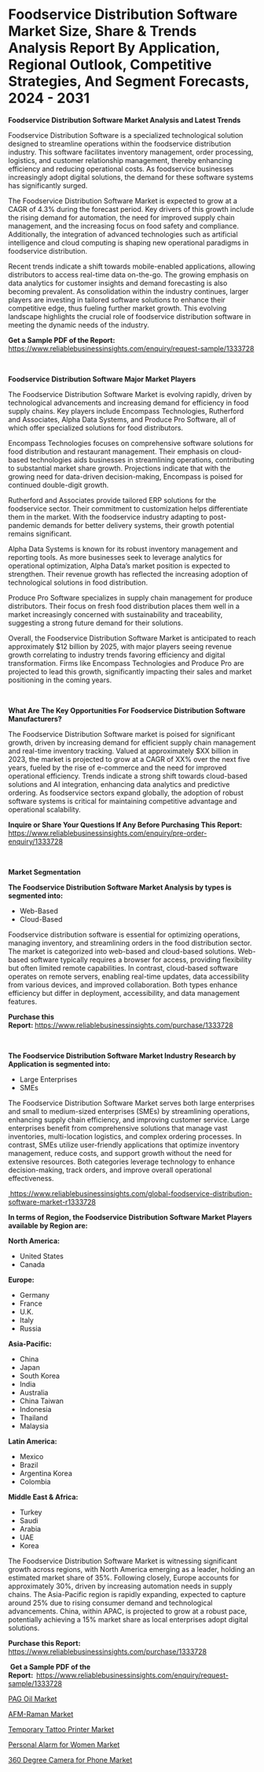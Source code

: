 <p><h1>Foodservice Distribution Software Market Size, Share & Trends Analysis Report By Application, Regional Outlook, Competitive Strategies, And Segment Forecasts, 2024 - 2031</h1></p><p><strong>Foodservice Distribution Software Market Analysis and Latest Trends</strong></p>
<p><p>Foodservice Distribution Software is a specialized technological solution designed to streamline operations within the foodservice distribution industry. This software facilitates inventory management, order processing, logistics, and customer relationship management, thereby enhancing efficiency and reducing operational costs. As foodservice businesses increasingly adopt digital solutions, the demand for these software systems has significantly surged.</p><p>The Foodservice Distribution Software Market is expected to grow at a CAGR of 4.3% during the forecast period. Key drivers of this growth include the rising demand for automation, the need for improved supply chain management, and the increasing focus on food safety and compliance. Additionally, the integration of advanced technologies such as artificial intelligence and cloud computing is shaping new operational paradigms in foodservice distribution. </p><p>Recent trends indicate a shift towards mobile-enabled applications, allowing distributors to access real-time data on-the-go. The growing emphasis on data analytics for customer insights and demand forecasting is also becoming prevalent. As consolidation within the industry continues, larger players are investing in tailored software solutions to enhance their competitive edge, thus fueling further market growth. This evolving landscape highlights the crucial role of foodservice distribution software in meeting the dynamic needs of the industry.</p></p>
<p><strong>Get a Sample PDF of the Report:&nbsp;</strong> <a href="https://www.reliablebusinessinsights.com/enquiry/request-sample/1333728?utm_campaign=41&utm_medium=2&utm_source=Github&utm_content=ia&utm_term=12122024&utm_id=foodservice-distribution-software">https://www.reliablebusinessinsights.com/enquiry/request-sample/1333728</a></p>
<p>&nbsp;</p>
<p><strong>Foodservice Distribution Software Major Market Players</strong></p>
<p><p>The Foodservice Distribution Software Market is evolving rapidly, driven by technological advancements and increasing demand for efficiency in food supply chains. Key players include Encompass Technologies, Rutherford and Associates, Alpha Data Systems, and Produce Pro Software, all of which offer specialized solutions for food distributors.</p><p>Encompass Technologies focuses on comprehensive software solutions for food distribution and restaurant management. Their emphasis on cloud-based technologies aids businesses in streamlining operations, contributing to substantial market share growth. Projections indicate that with the growing need for data-driven decision-making, Encompass is poised for continued double-digit growth.</p><p>Rutherford and Associates provide tailored ERP solutions for the foodservice sector. Their commitment to customization helps differentiate them in the market. With the foodservice industry adapting to post-pandemic demands for better delivery systems, their growth potential remains significant.</p><p>Alpha Data Systems is known for its robust inventory management and reporting tools. As more businesses seek to leverage analytics for operational optimization, Alpha Data’s market position is expected to strengthen. Their revenue growth has reflected the increasing adoption of technological solutions in food distribution.</p><p>Produce Pro Software specializes in supply chain management for produce distributors. Their focus on fresh food distribution places them well in a market increasingly concerned with sustainability and traceability, suggesting a strong future demand for their solutions.</p><p>Overall, the Foodservice Distribution Software Market is anticipated to reach approximately $12 billion by 2025, with major players seeing revenue growth correlating to industry trends favoring efficiency and digital transformation. Firms like Encompass Technologies and Produce Pro are projected to lead this growth, significantly impacting their sales and market positioning in the coming years.</p></p>
<p>&nbsp;</p>
<p><strong>What Are The Key Opportunities For Foodservice Distribution Software Manufacturers?</strong></p>
<p><p>The Foodservice Distribution Software market is poised for significant growth, driven by increasing demand for efficient supply chain management and real-time inventory tracking. Valued at approximately $XX billion in 2023, the market is projected to grow at a CAGR of XX% over the next five years, fueled by the rise of e-commerce and the need for improved operational efficiency. Trends indicate a strong shift towards cloud-based solutions and AI integration, enhancing data analytics and predictive ordering. As foodservice sectors expand globally, the adoption of robust software systems is critical for maintaining competitive advantage and operational scalability.</p></p>
<p><strong>Inquire or Share Your Questions If Any Before Purchasing This Report:</strong> <a href="https://www.reliablebusinessinsights.com/enquiry/pre-order-enquiry/1333728?utm_campaign=41&utm_medium=2&utm_source=Github&utm_content=ia&utm_term=12122024&utm_id=foodservice-distribution-software">https://www.reliablebusinessinsights.com/enquiry/pre-order-enquiry/1333728</a></p>
<p>&nbsp;</p>
<p><strong>Market Segmentation</strong></p>
<p><strong>The Foodservice Distribution Software Market Analysis by types is segmented into:</strong></p>
<p><ul><li>Web-Based</li><li>Cloud-Based</li></ul></p>
<p><p>Foodservice distribution software is essential for optimizing operations, managing inventory, and streamlining orders in the food distribution sector. The market is categorized into web-based and cloud-based solutions. Web-based software typically requires a browser for access, providing flexibility but often limited remote capabilities. In contrast, cloud-based software operates on remote servers, enabling real-time updates, data accessibility from various devices, and improved collaboration. Both types enhance efficiency but differ in deployment, accessibility, and data management features.</p></p>
<p><strong>Purchase this Report:&nbsp;</strong><a href="https://www.reliablebusinessinsights.com/purchase/1333728?utm_campaign=41&utm_medium=2&utm_source=Github&utm_content=ia&utm_term=12122024&utm_id=foodservice-distribution-software">https://www.reliablebusinessinsights.com/purchase/1333728</a></p>
<p>&nbsp;</p>
<p><strong>The Foodservice Distribution Software Market Industry Research by Application is segmented into:</strong></p>
<p><ul><li>Large Enterprises</li><li>SMEs</li></ul></p>
<p><p>The Foodservice Distribution Software Market serves both large enterprises and small to medium-sized enterprises (SMEs) by streamlining operations, enhancing supply chain efficiency, and improving customer service. Large enterprises benefit from comprehensive solutions that manage vast inventories, multi-location logistics, and complex ordering processes. In contrast, SMEs utilize user-friendly applications that optimize inventory management, reduce costs, and support growth without the need for extensive resources. Both categories leverage technology to enhance decision-making, track orders, and improve overall operational effectiveness.</p></p>
<p><a href="https://www.reliablebusinessinsights.com/global-foodservice-distribution-software-market-r1333728?utm_campaign=41&utm_medium=2&utm_source=Github&utm_content=ia&utm_term=12122024&utm_id=foodservice-distribution-software">&nbsp;https://www.reliablebusinessinsights.com/global-foodservice-distribution-software-market-r1333728</a></p>
<p><strong>In terms of Region, the Foodservice Distribution Software Market Players available by Region are:</strong></p>
<p>
    <p> <strong> North America: </strong>
        <ul>
            <li>United States</li>
            <li>Canada</li>
        </ul>
        </p> 
    <p> <strong> Europe: </strong>
        <ul>
            <li>Germany</li>
            <li>France</li>
            <li>U.K.</li>
            <li>Italy</li>
            <li>Russia</li>
        </ul>
        </p> 
    <p> <strong> Asia-Pacific: </strong>
        <ul>
            <li>China</li>
            <li>Japan</li>
            <li>South Korea</li>
            <li>India</li>
            <li>Australia</li>
            <li>China Taiwan</li>
            <li>Indonesia</li>
            <li>Thailand</li>
            <li>Malaysia</li>
        </ul>
        </p> 
    <p> <strong> Latin America: </strong>
        <ul>
            <li>Mexico</li>
            <li>Brazil</li>
            <li>Argentina Korea</li>
            <li>Colombia</li>
        </ul>
        </p> 
    <p> <strong> Middle East & Africa: </strong>
        <ul>
            <li>Turkey</li>
            <li>Saudi</li>
            <li>Arabia</li>
            <li>UAE</li>
            <li>Korea</li>
        </ul>
    </p>
    </p>
<p><p>The Foodservice Distribution Software Market is witnessing significant growth across regions, with North America emerging as a leader, holding an estimated market share of 35%. Following closely, Europe accounts for approximately 30%, driven by increasing automation needs in supply chains. The Asia-Pacific region is rapidly expanding, expected to capture around 25% due to rising consumer demand and technological advancements. China, within APAC, is projected to grow at a robust pace, potentially achieving a 15% market share as local enterprises adopt digital solutions.</p></p>
<p><strong>Purchase this Report: </strong><a href="https://www.reliablebusinessinsights.com/purchase/1333728?utm_campaign=41&utm_medium=2&utm_source=Github&utm_content=ia&utm_term=12122024&utm_id=foodservice-distribution-software">https://www.reliablebusinessinsights.com/purchase/1333728</a></p>
<p>&nbsp;<strong>Get a Sample PDF of the Report:&nbsp;&nbsp;</strong><a href="https://www.reliablebusinessinsights.com/enquiry/request-sample/1333728?utm_campaign=41&utm_medium=2&utm_source=Github&utm_content=ia&utm_term=12122024&utm_id=foodservice-distribution-software">https://www.reliablebusinessinsights.com/enquiry/request-sample/1333728</a></p>
<p><strong></strong></p>
<p><p><a href="https://www.linkedin.com/pulse/p-factrackr-ho6he?utm_campaign=41&utm_medium=2&utm_source=Github&utm_content=ia&utm_term=12122024&utm_id=foodservice-distribution-software">PAG Oil Market</a></p><p><a href="https://github.com/nicoletavirag/Market-Research-Report-List-5/blob/main/afm-raman-market.md?utm_campaign=41&utm_medium=2&utm_source=Github&utm_content=ia&utm_term=12122024&utm_id=foodservice-distribution-software">AFM-Raman Market</a></p><p><a href="https://www.linkedin.com/pulse/temporary-tattoo-printer-market-insights-revenue-forecast-bnnjf?utm_campaign=41&utm_medium=2&utm_source=Github&utm_content=ia&utm_term=12122024&utm_id=foodservice-distribution-software">Temporary Tattoo Printer Market</a></p><p><a href="https://www.linkedin.com/pulse/c-hannibex-sqmmf?utm_campaign=41&utm_medium=2&utm_source=Github&utm_content=ia&utm_term=12122024&utm_id=foodservice-distribution-software">Personal Alarm for Women Market</a></p><p><a href="https://www.linkedin.com/pulse/evaluating-current-future-growth-potential-360-degree-camera-bqf5f?utm_campaign=41&utm_medium=2&utm_source=Github&utm_content=ia&utm_term=12122024&utm_id=foodservice-distribution-software">360 Degree Camera for Phone Market</a></p></p>